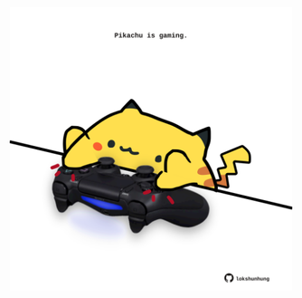 <!-- built at 12/04/2024, 10:00:42 UTC -->
<p align="center">
  <img width="500" height="500" src="./ReadmeImage.svg">
</p>

